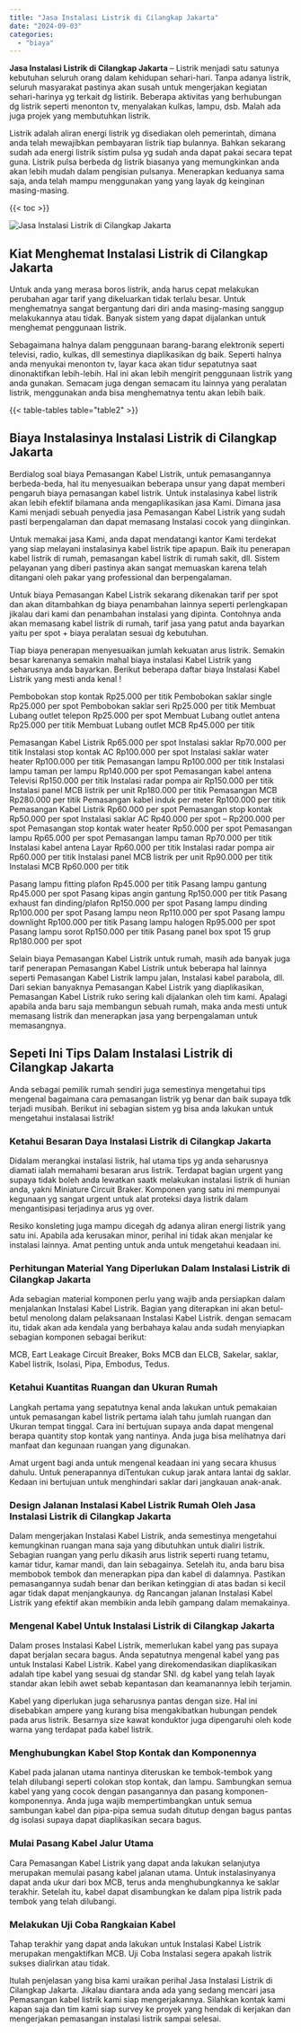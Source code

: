 ```yaml
---
title: "Jasa Instalasi Listrik di Cilangkap Jakarta"
date: "2024-09-03"
categories: 
  - "biaya"
---
```


**Jasa Instalasi Listrik di Cilangkap Jakarta** – Listrik menjadi satu satunya kebutuhan seluruh orang dalam kehidupan sehari-hari. Tanpa adanya listrik, seluruh masyarakat pastinya akan susah untuk mengerjakan kegiatan sehari-harinya yg terkait dg listirik. Beberapa aktivitas yang berhubungan dg listrik seperti menonton tv, menyalakan kulkas, lampu, dsb. Malah ada juga projek yang membutuhkan listrik.

Listrik adalah aliran energi listrik yg disediakan oleh pemerintah, dimana anda telah mewajibkan pembayaran listrik tiap bulannya. Bahkan sekarang sudah ada energi listrik sistim pulsa yg sudah anda dapat pakai secara tepat guna. Listrik pulsa berbeda dg listrik biasanya yang memungkinkan anda akan lebih mudah dalam pengisian pulsanya. Menerapkan keduanya sama saja, anda telah mampu menggunakan yang yang layak dg keinginan masing-masing.

{{< toc >}}

![Jasa Instalasi Listrik di Cilangkap Jakarta](/images/instalasi-listrik-murah35.png)

## Kiat Menghemat Instalasi Listrik di Cilangkap Jakarta

Untuk anda yang merasa boros listrik, anda harus cepat melakukan perubahan agar tarif yang dikeluarkan tidak terlalu besar. Untuk menghematnya sangat bergantung dari diri anda masing-masing sanggup melakukannya atau tidak. Banyak sistem yang dapat dijalankan untuk menghemat penggunaan listrik.

Sebagaimana halnya dalam penggunaan barang-barang elektronik seperti televisi, radio, kulkas, dll semestinya diaplikasikan dg baik. Seperti halnya anda menyukai menonton tv, layar kaca akan tidur sepatutnya saat dinonaktifkan lebih-lebih. Hal ini akan lebih mengirit penggunaan listrik yang anda gunakan. Semacam juga dengan semacam itu lainnya yang peralatan listrik, menggunakan anda bisa menghematnya tentu akan lebih baik.

{{< table-tables table="table2" >}}

## Biaya Instalasinya Instalasi Listrik di Cilangkap Jakarta

Berdialog soal biaya Pemasangan Kabel Listrik, untuk pemasangannya berbeda-beda, hal itu menyesuaikan beberapa unsur yang dapat memberi pengaruh biaya pemasangan kabel listrik. Untuk instalasinya kabel listrik akan lebih efektif bilamana anda mengaplikasikan jasa Kami. Dimana jasa Kami menjadi sebuah penyedia jasa Pemasangan Kabel Listrik yang sudah pasti berpengalaman dan dapat memasang Instalasi cocok yang diinginkan.

Untuk memakai jasa Kami, anda dapat mendatangi kantor Kami terdekat yang siap melayani instalasinya kabel listrik tipe apapun. Baik itu penerapan kabel listrik di rumah, pemasangan kabel listrik di rumah sakit, dll. Sistem pelayanan yang diberi pastinya akan sangat memuaskan karena telah ditangani oleh pakar yang professional dan berpengalaman.

Untuk biaya Pemasangan Kabel Listrik sekarang dikenakan tarif per spot dan akan ditambahkan dg biaya penambahan lainnya seperti perlengkapan jikalau dari kami dan penambahan instalasi yang dipinta. Contohnya anda akan memasang kabel listrik di rumah, tarif jasa yang patut anda bayarkan yaitu per spot + biaya peralatan sesuai dg kebutuhan.

Tiap biaya penerapan menyesuaikan jumlah kekuatan arus listrik. Semakin besar karenanya semakin mahal biaya instalasi Kabel Listrik yang seharusnya anda bayarkan. Berikut beberapa daftar biaya Instalasi Kabel Listrik yang mesti anda kenal !

Pembobokan stop kontak Rp25.000 per titik Pembobokan saklar single Rp25.000 per spot Pembobokan saklar seri Rp25.000 per titik Membuat Lubang outlet telepon Rp25.000 per spot Membuat Lubang outlet antena Rp25.000 per titik Membuat Lubang outlet MCB Rp45.000 per titik

Pemasangan Kabel Listrik Rp65.000 per spot Instalasi saklar Rp70.000 per titik Instalasi stop kontak AC Rp100.000 per spot Instalasi saklar water heater Rp100.000 per titik Pemasangan lampu Rp100.000 per titik Instalasi lampu taman per lampu Rp140.000 per spot Pemasangan kabel antena Televisi Rp150.000 per titik Instalasi radar pompa air Rp150.000 per titik Instalasi panel MCB listrik per unit Rp180.000 per titik Pemasangan MCB Rp280.000 per titik Pemasangan kabel induk per meter Rp100.000 per titik Pemasangan Kabel Listrik Rp60.000 per spot Pemasangan stop kontak Rp50.000 per spot Instalasi saklar AC Rp40.000 per spot – Rp200.000 per spot Pemasangan stop kontak water heater Rp50.000 per spot Pemasangan lampu Rp65.000 per spot Pemasangan lampu taman Rp70.000 per titik Instalasi kabel antena Layar Rp60.000 per titik Instalasi radar pompa air Rp60.000 per titik Instalasi panel MCB listrik per unit Rp90.000 per titik Instalasi MCB Rp60.000 per titik

Pasang lampu fitting plafon Rp45.000 per titik Pasang lampu gantung Rp45.000 per spot Pasang kipas angin gantung Rp150.000 per titik Pasang exhaust fan dinding/plafon Rp150.000 per spot Pasang lampu dinding Rp100.000 per spot Pasang lampu neon Rp110.000 per spot Pasang lampu downlight Rp100.000 per titik Pasang lampu halogen Rp95.000 per spot Pasang lampu sorot Rp150.000 per titik Pasang panel box spot 15 grup Rp180.000 per spot

Selain biaya Pemasangan Kabel Listrik untuk rumah, masih ada banyak juga tarif penerapan Pemasangan Kabel Listrik untuk beberapa hal lainnya seperti Pemasangan Kabel Listrik lampu jalan, Instalasi kabel parabola, dll. Dari sekian banyaknya Pemasangan Kabel Listrik yang diaplikasikan, Pemasangan Kabel Listrik ruko sering kali dijalankan oleh tim kami. Apalagi apabila anda baru saja membangun sebuah rumah, maka anda mesti untuk memasang listrik dan menerapkan jasa yang berpengalaman untuk memasangnya.

## Sepeti Ini Tips Dalam Instalasi Listrik di Cilangkap Jakarta


Anda sebagai pemilik rumah sendiri juga semestinya mengetahui tips mengenal bagaimana cara pemasangan listrik yg benar dan baik supaya tdk terjadi musibah. Berikut ini sebagian sistem yg bisa anda lakukan untuk mengetahui instalasai listrik!

### Ketahui Besaran Daya Instalasi Listrik di Cilangkap Jakarta

Didalam merangkai instalasi listrik, hal utama tips yg anda seharusnya diamati ialah memahami besaran arus listrik. Terdapat bagian urgent yang supaya tidak boleh anda lewatkan saatk melakukan instalasi listrik di hunian anda, yakni Miniature Circuit Braker. Komponen yang satu ini mempunyai kegunaan yg sangat urgent untuk alat proteksi daya listrik dalam mengantisipasi terjadinya arus yg over.

Resiko konsleting juga mampu dicegah dg adanya aliran energi listrik yang satu ini. Apabila ada kerusakan minor, perihal ini tidak akan menjalar ke instalasi lainnya. Amat penting untuk anda untuk mengetahui keadaan ini.

### Perhitungan Material Yang Diperlukan Dalam Instalasi Listrik di Cilangkap Jakarta

Ada sebagian material komponen perlu yang wajib anda persiapkan dalam menjalankan Instalasi Kabel Listrik. Bagian yang diterapkan ini akan betul-betul menolong dalam pelaksanaan Instalasi Kabel Listrik. dengan semacam itu, tidak akan ada kendala yang berbahaya kalau anda sudah menyiapkan sebagian komponen sebagai berikut:

MCB, Eart Leakage Circuit Breaker, Boks MCB dan ELCB, Sakelar, saklar, Kabel listrik, Isolasi, Pipa, Embodus, Tedus.

### Ketahui Kuantitas Ruangan dan Ukuran Rumah

Langkah pertama yang sepatutnya kenal anda lakukan untuk pemakaian untuk pemasangan kabel listrik pertama ialah tahu jumlah ruangan dan Ukuran tempat tinggal. Cara ini bertujuan supaya anda dapat mengenal berapa quantity stop kontak yang nantinya. Anda juga bisa melihatnya dari manfaat dan kegunaan ruangan yang digunakan.

Amat urgent bagi anda untuk mengenal keadaan ini yang secara khusus dahulu. Untuk penerapannya diTentukan cukup jarak antara lantai dg saklar. Kedaan ini bertujuan untuk menghindari saklar dari jangkauan anak-anak.

### Design Jalanan Instalasi Kabel Listrik Rumah Oleh Jasa Instalasi Listrik di Cilangkap Jakarta

Dalam mengerjakan Instalasi Kabel Listrik, anda semestinya mengetahui kemungkinan ruangan mana saja yang dibutuhkan untuk dialiri listrik. Sebagian ruangan yang perlu dikasih arus listrik seperti ruang tetamu, kamar tidur, kamar mandi, dan lain sebagainya. Setelah itu, anda baru bisa membobok tembok dan menerapkan pipa dan kabel di dalamnya. Pastikan pemasangannya sudah benar dan berikan ketinggian di atas badan si kecil agar tidak dapat menjangkaunya. dg Rancangan jalanan Instalasi Kabel Listrik yang efektif akan membikin anda lebih gampang dalam memakainya.

### Mengenal Kabel Untuk Instalasi Listrik di Cilangkap Jakarta

Dalam proses Instalasi Kabel Listrik, memerlukan kabel yang pas supaya dapat berjalan secara bagus. Anda sepatutnya mengenal kabel yang pas untuk Instalasi Kabel Listrik. Kabel yang direkomendasikan diaplikasikan adalah tipe kabel yang sesuai dg standar SNI. dg kabel yang telah layak standar akan lebih awet sebab kepantasan dan keamanannya lebih terjamin.

Kabel yang diperlukan juga seharusnya pantas dengan size. Hal ini disebabkan ampere yang kurang bisa mengakibatkan hubungan pendek pada arus listrik. Besarnya size kawat konduktor juga dipengaruhi oleh kode warna yang terdapat pada kabel listrik.

### Menghubungkan Kabel Stop Kontak dan Komponennya

Kabel pada jalanan utama nantinya diteruskan ke tembok-tembok yang telah dilubangi seperti colokan stop kontak, dan lampu. Sambungkan semua kabel yang yang cocok dengan pasangannya dan pasang komponen-komponennya. Anda juga wajib mempertimbangkan untuk semua sambungan kabel dan pipa-pipa semua sudah ditutup dengan bagus pantas dg isolasi supaya dapat diaplikasikan secara bagus.

### Mulai Pasang Kabel Jalur Utama

Cara Pemasangan Kabel Listrik yang dapat anda lakukan selanjutya merupakan memulai pasang kabel jalanan utama. Untuk instalasinyanya dapat anda ukur dari box MCB, terus anda menghubungkannya ke saklar terakhir. Setelah itu, kabel dapat disambungkan ke dalam pipa listrik pada tembok yang telah dilubangi.

### Melakukan Uji Coba Rangkaian Kabel

Tahap terakhir yang dapat anda lakukan untuk Instalasi Kabel Listrik merupakan mengaktifkan MCB. Uji Coba Instalasi segera apakah listrik sukses dialirkan atau tidak.

Itulah penjelasan yang bisa kami uraikan perihal Jasa Instalasi Listrik di Cilangkap Jakarta. Jikalau diantara anda ada yang sedang mencari jasa Pemasangan kabel listrik kami siap mengerjakannya. Silahkan kontak kami kapan saja dan tim kami siap survey ke proyek yang hendak di kerjakan dan mengerjakan pemasangan instalasi listrik sampai selesai.
